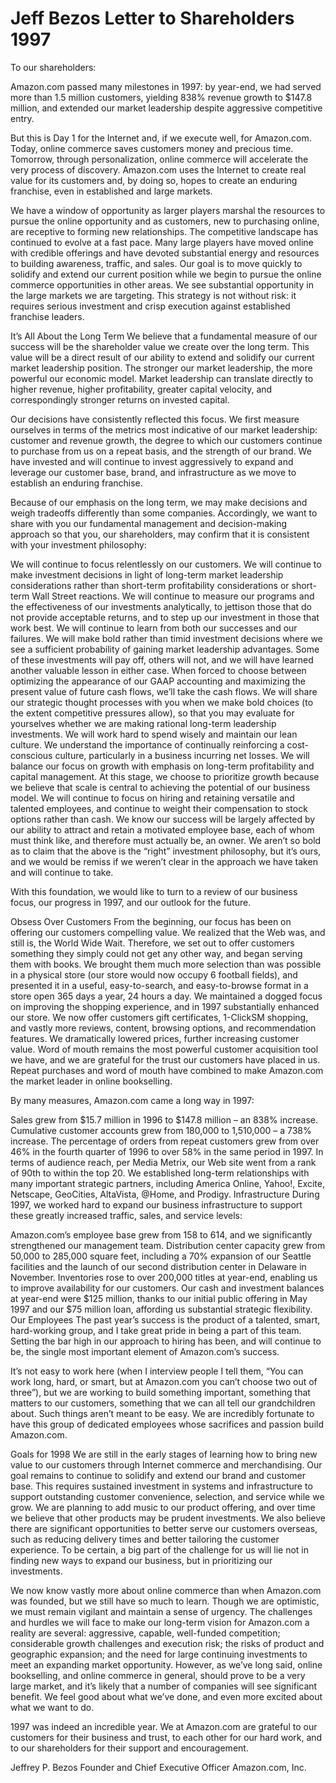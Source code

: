 # Jeff Bezos Letter to Shareholders 1997

To our shareholders:

Amazon.com passed many milestones in 1997: by year-end, we had served more than 1.5 million customers, yielding 838% revenue growth to $147.8 million, and extended our market leadership despite aggressive competitive entry.

But this is Day 1 for the Internet and, if we execute well, for Amazon.com. Today, online commerce saves customers money and precious time. Tomorrow, through personalization, online commerce will accelerate the very process of discovery. Amazon.com uses the Internet to create real value for its customers and, by doing so, hopes to create an enduring franchise, even in established and large markets.

We have a window of opportunity as larger players marshal the resources to pursue the online opportunity and as customers, new to purchasing online, are receptive to forming new relationships. The competitive landscape has continued to evolve at a fast pace. Many large players have moved online with credible offerings and have devoted substantial energy and resources to building awareness, traffic, and sales. Our goal is to move quickly to solidify and extend our current position while we begin to pursue the online commerce opportunities in other areas. We see substantial opportunity in the large markets we are targeting. This strategy is not without risk: it requires serious investment and crisp execution against established franchise leaders.

It’s All About the Long Term
We believe that a fundamental measure of our success will be the shareholder value we create over the long term. This value will be a direct result of our ability to extend and solidify our current market leadership position. The stronger our market leadership, the more powerful our economic model. Market leadership can translate directly to higher revenue, higher profitability, greater capital velocity, and correspondingly stronger returns on invested capital.

Our decisions have consistently reflected this focus. We first measure ourselves in terms of the metrics most indicative of our market leadership: customer and revenue growth, the degree to which our customers continue to purchase from us on a repeat basis, and the strength of our brand. We have invested and will continue to invest aggressively to expand and leverage our customer base, brand, and infrastructure as we move to establish an enduring franchise.

Because of our emphasis on the long term, we may make decisions and weigh tradeoffs differently than some companies. Accordingly, we want to share with you our fundamental management and decision-making approach so that you, our shareholders, may confirm that it is consistent with your investment philosophy:

We will continue to focus relentlessly on our customers.
We will continue to make investment decisions in light of long-term market leadership considerations rather than short-term profitability considerations or short-term Wall Street reactions.
We will continue to measure our programs and the effectiveness of our investments analytically, to jettison those that do not provide acceptable returns, and to step up our investment in those that work best. We will continue to learn from both our successes and our failures.
We will make bold rather than timid investment decisions where we see a sufficient probability of gaining market leadership advantages. Some of these investments will pay off, others will not, and we will have learned another valuable lesson in either case.
When forced to choose between optimizing the appearance of our GAAP accounting and maximizing the present value of future cash flows, we’ll take the cash flows.
We will share our strategic thought processes with you when we make bold choices (to the extent competitive pressures allow), so that you may evaluate for yourselves whether we are making rational long-term leadership investments.
We will work hard to spend wisely and maintain our lean culture. We understand the importance of continually reinforcing a cost-conscious culture, particularly in a business incurring net losses.
We will balance our focus on growth with emphasis on long-term profitability and capital management. At this stage, we choose to prioritize growth because we believe that scale is central to achieving the potential of our business model.
We will continue to focus on hiring and retaining versatile and talented employees, and continue to weight their compensation to stock options rather than cash. We know our success will be largely affected by our ability to attract and retain a motivated employee base, each of whom must think like, and therefore must actually be, an owner.
We aren’t so bold as to claim that the above is the “right” investment philosophy, but it’s ours, and we would be remiss if we weren’t clear in the approach we have taken and will continue to take.

With this foundation, we would like to turn to a review of our business focus, our progress in 1997, and our outlook for the future.

Obsess Over Customers
From the beginning, our focus has been on offering our customers compelling value. We realized that the Web was, and still is, the World Wide Wait. Therefore, we set out to offer customers something they simply could not get any other way, and began serving them with books. We brought them much more selection than was possible in a physical store (our store would now occupy 6 football fields), and presented it in a useful, easy-to-search, and easy-to-browse format in a store open 365 days a year, 24 hours a day. We maintained a dogged focus on improving the shopping experience, and in 1997 substantially enhanced our store. We now offer customers gift certificates, 1-ClickSM shopping, and vastly more reviews, content, browsing options, and recommendation features. We dramatically lowered prices, further increasing customer value. Word of mouth remains the most powerful customer acquisition tool we have, and we are grateful for the trust our customers have placed in us. Repeat purchases and word of mouth have combined to make Amazon.com the market leader in online bookselling.

By many measures, Amazon.com came a long way in 1997:

Sales grew from $15.7 million in 1996 to $147.8 million – an 838% increase.
Cumulative customer accounts grew from 180,000 to 1,510,000 – a 738% increase.
The percentage of orders from repeat customers grew from over 46% in the fourth quarter of 1996 to over 58% in the same period in 1997.
In terms of audience reach, per Media Metrix, our Web site went from a rank of 90th to within the top 20.
We established long-term relationships with many important strategic partners, including America Online, Yahoo!, Excite, Netscape, GeoCities, AltaVista, @Home, and Prodigy.
Infrastructure
During 1997, we worked hard to expand our business infrastructure to support these greatly increased traffic, sales, and service levels:

Amazon.com’s employee base grew from 158 to 614, and we significantly strengthened our management team.
Distribution center capacity grew from 50,000 to 285,000 square feet, including a 70% expansion of our Seattle facilities and the launch of our second distribution center in Delaware in November.
Inventories rose to over 200,000 titles at year-end, enabling us to improve availability for our customers.
Our cash and investment balances at year-end were $125 million, thanks to our initial public offering in May 1997 and our $75 million loan, affording us substantial strategic flexibility.
Our Employees
The past year’s success is the product of a talented, smart, hard-working group, and I take great pride in being a part of this team. Setting the bar high in our approach to hiring has been, and will continue to be, the single most important element of Amazon.com’s success.

It’s not easy to work here (when I interview people I tell them, “You can work long, hard, or smart, but at Amazon.com you can’t choose two out of three”), but we are working to build something important, something that matters to our customers, something that we can all tell our grandchildren about. Such things aren’t meant to be easy. We are incredibly fortunate to have this group of dedicated employees whose sacrifices and passion build Amazon.com.

Goals for 1998
We are still in the early stages of learning how to bring new value to our customers through Internet commerce and merchandising. Our goal remains to continue to solidify and extend our brand and customer base. This requires sustained investment in systems and infrastructure to support outstanding customer convenience, selection, and service while we grow. We are planning to add music to our product offering, and over time we believe that other products may be prudent investments. We also believe there are significant opportunities to better serve our customers overseas, such as reducing delivery times and better tailoring the customer experience. To be certain, a big part of the challenge for us will lie not in finding new ways to expand our business, but in prioritizing our investments.

We now know vastly more about online commerce than when Amazon.com was founded, but we still have so much to learn. Though we are optimistic, we must remain vigilant and maintain a sense of urgency. The challenges and hurdles we will face to make our long-term vision for Amazon.com a reality are several: aggressive, capable, well-funded competition; considerable growth challenges and execution risk; the risks of product and geographic expansion; and the need for large continuing investments to meet an expanding market opportunity. However, as we’ve long said, online bookselling, and online commerce in general, should prove to be a very large market, and it’s likely that a number of companies will see significant benefit. We feel good about what we’ve done, and even more excited about what we want to do.

1997 was indeed an incredible year. We at Amazon.com are grateful to our customers for their business and trust, to each other for our hard work, and to our shareholders for their support and encouragement.

Jeffrey P. Bezos
Founder and Chief Executive Officer
Amazon.com, Inc.